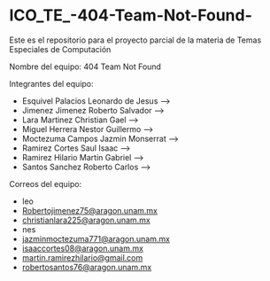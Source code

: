 # ICO_TE_-404-Team-Not-Found-
Este es el repositorio para el proyecto parcial de la materia de Temas Especiales de Computación

Nombre del equipo: 404 Team Not Found

Integrantes del equipo:

  *  Esquivel Palacios Leonardo de Jesus -->
  *  Jimenez Jimenez Roberto Salvador -->
  *  Lara Martinez Christian Gael -->
  *  Miguel Herrera Nestor Guillermo -->
  *  Moctezuma Campos Jazmin Monserrat -->
  *  Ramirez Cortes Saul Isaac -->
  *  Ramirez Hilario Martin Gabriel -->
  *  Santos Sanchez Roberto Carlos -->

Correos del equipo:

* leo
* Robertojimenez75@aragon.unam.mx
* christianlara225@aragon.unam.mx
* nes
* jazminmoctezuma771@aragon.unam.mx
* isaaccortes08@aragon.unam.mx
* martin.ramirezhilario@gmail.com
* robertosantos76@aragon.unam.mx

